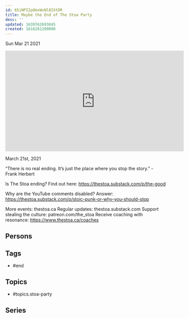 ```yaml
---
id: 65iNPIIpOmxWsNl8IXtDR
title: Maybe the End of The Stoa Party
desc: ''
updated: 1639762693845
created: 1616281200000
---
```





Sun Mar 21 2021

<iframe width="560" height="315" src="https://www.youtube.com/embed/gD66p2UQQu0" title="Maybe the End of The Stoa Party" frameborder="0" allow="accelerometer; autoplay; clipboard-write; encrypted-media; gyroscope; picture-in-picture" allowfullscreen ></iframe>

March 21st, 2021

“There is no real ending. It’s just the place where you stop the story.” - Frank Herbert

Is The Stoa ending? Find out here: https://thestoa.substack.com/p/the-good

Why are the YouTube comments disabled? Answer: https://thestoa.substack.com/p/stoic-punk-or-why-you-should-stop

More events: thestoa.ca
Regular updates: thestoa.substack.com
Support stealing the culture: patreon.com/the_stoa
Receive coaching with resonance: https://www.thestoa.ca/coaches

## Persons



## Tags

- #end

## Topics

- #topics.stoa-party

## Series



